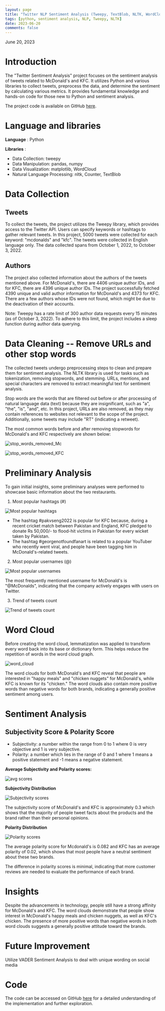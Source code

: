 ```yaml
---
layout: page
title: "Twitter NLP Sentiment Analysis (Tweepy, TextBlob, NLTK, WordCloud)"
tags: [python, sentiment analysis, NLP, Tweepy, NLTK]
date: 2023-06-20
comments: false
---
```


June 20, 2023

# Introduction

The "Twitter Sentiment Analysis" project focuses on the sentiment analysis of tweets related to McDonald's and KFC. It utilizes Python and various libraries to collect tweets, preprocess the data, and determine the sentiment by calculating various metrics. It provides fundamental knowledge and hands-on code for those new to Python and sentiment analysis.

The project code is available on GitHub [here](https://github.com/xup65k6t6/Twitter_Sentiment_Analysis/blob/main/tweet_collection_final%20version.ipynb).


# Language and libraries
**Language** : Python

**Libraries** : 
* Data Collection: tweepy
* Data Manipulation: pandas, numpy
* Data Visualization: matplotlib, WordCloud
* Natural Language Processing: nltk, Counter, TextBlob


# Data Collection

## Tweets
To collect the tweets, the project utilizes the Tweepy library, which provides access to the Twitter API. Users can specify keywords or hashtags to gather relevant tweets. In this project, 5000 tweets were collected for each keyword: "mcdonalds" and "kfc". The tweets were collected in English language only. The data collected spans from October 1, 2022, to October 3, 2022.

## Authors
The project also collected information about the authors of the tweets mentioned above. For McDonald's, there are 4406 unique author IDs, and for KFC, there are 4396 unique author IDs. The project successfully fetched 4390 unique and valid author information for McDonald's and 4373 for KFC. There are a few authors whose IDs were not found, which might be due to the deactivation of their accounts.

Note: Tweepy has a rate limit of 300 author data requests every 15 minutes (as of October 3, 2022). To adhere to this limit, the project includes a sleep function during author data querying.


# Data Cleaning -- Remove URLs and other stop words

The collected tweets undergo preprocessing steps to clean and prepare them for sentiment analysis. The NLTK library is used for tasks such as tokenization, removing stopwords, and stemming. URLs, mentions, and special characters are removed to extract meaningful text for sentiment analysis.

Stop words are the words that are filtered out before or after processing of natural language data (text) because they are insignificant, such as "a", "the", "is", "and", etc. In this project, URLs are also removed, as they may contain references to websites not relevant to the scope of the project. Additionally, some tweets may include "RT" (indicating a retweet).

The most common words before and after removing stopwords for McDonald's and KFC respectively are shown below:

![stop_words_removed_Mc]()

![stop_words_removed_KFC]()


# Preliminary Analysis

To gain initial insights, some preliminary analyses were performed to showcase basic information about the two restaurants.

1. Most popular hashtags (#)

![Most popular hashtags]()

- The hashtag #pakvseng2022 is popular for KFC because, during a recent cricket match between Pakistan and England, KFC pledged to donate Rs 50,000/- to flood-hit victims in Pakistan for every wicket taken by Pakistan.
- The hashtag #georgenotfoundfanart is related to a popular YouTuber who recently went viral, and people have been tagging him in McDonald's-related tweets.

2. Most popular usernames (@)

![Most popular usernames]()

The most frequently mentioned username for McDonald's is "@McDonalds", indicating that the company actively engages with users on Twitter.

3. Trend of tweets count

![Trend of tweets count]()


# Word Cloud

Before creating the word cloud, lemmatization was applied to transform every word back into its base or dictionary form. This helps reduce the repetition of words in the word cloud graph.

![word_cloud]()

The word clouds for both McDonald's and KFC reveal that people are interested in "happy meals" and "chicken nuggets" for McDonald's, while KFC is known for its "chicken." The word clouds also contain more positive words than negative words for both brands, indicating a generally positive sentiment among users.


# Sentiment Analysis

## Subjectivity Score & Polarity Score

- Subjectivity: a number within the range from 0 to 1 where 0 is very objective and 1 is very subjective.
- Polarity: a number which lies in the range of 0 and 1 where 1 means a positive statement and -1 means a negative statement.

**Average Subjectivity and Polarity scores:** 

![avg scores]()

**Subjectivity Distribution**

![Subjectivity scores]()

The subjectivity score of McDonald's and KFC is approximately 0.3 which shows that the majority of people tweet facts about the products and the brand rather than their personal opinions.

**Polarity Distribution**

![Polarity scores]()

The average polarity score for Mcdonald's is 0.082 and KFC has an average polarity of 0.02, which shows that most people have a neutral sentiment about these two brands. 

The difference in polarity scores is minimal, indicating that more customer reviews are needed to evaluate the performance of each brand.

# Insights

Despite the advancements in technology, people still have a strong affinity for McDonald's and KFC. The word clouds demonstrate that people show interest in McDonald's happy meals and chicken nuggets, as well as KFC's chicken. The presence of more positive words than negative words in both word clouds suggests a generally positive attitude toward the brands.

# Future Improvement
Utilize VADER Sentiment Analysis to deal with unique wording on social media

# Code
The code can be accessed on GitHub [here]() for a detailed understanding of the implementation and further exploration.

